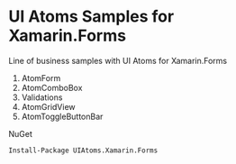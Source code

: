 # UI Atoms Samples for Xamarin.Forms

Line of business samples with UI Atoms for Xamarin.Forms

1. AtomForm
2. AtomComboBox
3. Validations
4. AtomGridView
5. AtomToggleButtonBar

NuGet

    Install-Package UIAtoms.Xamarin.Forms
